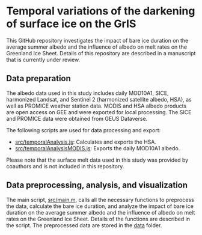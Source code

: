 # Temporal variations of the darkening of surface ice on the GrIS
 
This GitHub repository investigates the impact of bare ice duration on the average summer albedo and the influence of albedo on melt rates on the Greenland Ice Sheet. 
Details of this repository are described in a manuscript that is currently under review.

## Data preparation
The albedo data used in this study includes daily MOD10A1, SICE, harmonized Landsat, and Sentinel 2 (harmonized satellite albedo, HSA), as well as PROMICE weather station data. 
MODIS and HSA albedo products are open access on GEE and were exported for local processing.
The SICE and PROMICE data were obtained from GEUS Dataverse. 

The following scripts are used for data processing and export:
- [src/temporalAnalysis.js](src/temporalAnalysis.js): Calculates and exports the HSA.
- [src/temporalAnalysisMODIS.js](src/temporalAnalysisMODIS.js): Exports the daily MOD10A1 albedo.

Please note that the surface melt data used in this study was provided by coauthors and is not included in this repository.

## Data preprocessing, analysis, and visualization
The main script, [src/main.m](src/main.m), calls all the necessary functions to preprocess the data, calculate the bare ice duration, and analyze the impact of bare ice duration on the average summer albedo and the influence of albedo on melt rates on the Greenland Ice Sheet. Details of the functions are described in the script.
The preprocessed data are stored in the [data](data) folder.

